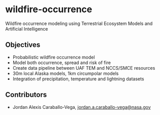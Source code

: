 # wildfire-occurrence

Wildfire occurrence modeling using Terrestrial Ecosystem Models and Artificial Intelligence

## Objectives

- Probabilistic wildfire occurrence model
- Model both occurrence, spread and risk of fire
- Create data pipeline between UAF TEM and NCCS/SMCE resources
- 30m local Alaska models, 1km circumpolar models
- Integration of precipitation, temperature and lightning datasets

## Contributors

- Jordan Alexis Caraballo-Vega, jordan.a.caraballo-vega@nasa.gov